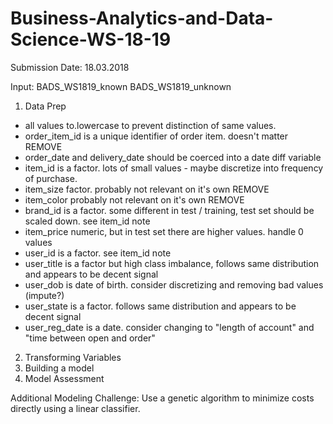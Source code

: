 # Business-Analytics-and-Data-Science-WS-18-19

Submission Date: 18.03.2018

Input:
BADS_WS1819_known
BADS_WS1819_unknown

1. Data Prep
- all values to.lowercase to prevent distinction of same values. 
- order_item_id is a unique identifier of order item. doesn't matter REMOVE
- order_date and delivery_date should be coerced into a date diff variable
- item_id is a factor. lots of small values - maybe discretize into frequency of purchase.
- item_size factor. probably not relevant on it's own REMOVE
- item_color probably not relevant on it's own REMOVE
- brand_id is a factor. some different in test / training, test set should be scaled down. see item_id note
- item_price numeric, but in test set there are higher values. handle 0 values
- user_id is a factor. see item_id note
- user_title is a factor but high class imbalance, follows same distribution and appears to be decent signal
- user_dob is date of birth. consider discretizing and removing bad values (impute?)
- user_state is a factor. follows same distribution and appears to be decent signal
- user_reg_date is a date. consider changing to "length of account" and "time between open and order"


2. Transforming Variables
3. Building a model
4. Model Assessment

Additional Modeling Challenge: Use a genetic algorithm to minimize costs directly using a linear classifier. 
